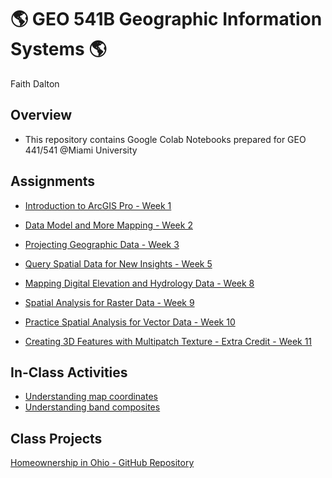 # :earth_americas: GEO 541B Geographic Information Systems :earth_americas:

Faith Dalton

## Overview
- This repository contains Google Colab Notebooks prepared for GEO 441/541 @Miami University

## Assignments

- [Introduction to ArcGIS Pro - Week 1](Weekly_Assignments/introduction_to_arcgis_pro_gui.ipynb)
  
- [Data Model and More Mapping - Week 2](Weekly_Assignments/data_model_and_more_mapping.ipynb)

- [Projecting Geographic Data - Week 3](Weekly_Assignments/projecting_geographic_data.ipynb)

- [Query Spatial Data for New Insights - Week 5](Weekly_Assignments/query_spatial_data_for_new_insights.ipynb)

- [Mapping Digital Elevation and Hydrology Data - Week 8](Weekly_Assignments/Mapping_digital_elevation_and_hydrology_data.ipynb)

- [Spatial Analysis for Raster Data - Week 9](https://github.com/F-Dalton34/gis-project-portfolio-geo541b/blob/main/Weekly_Assignments/Raster%20Data.ipynb) 

- [Practice Spatial Analysis for Vector Data - Week 10](https://github.com/F-Dalton34/gis-project-portfolio-geo541b/blob/main/Spatial_Analysis/Practice_SA_for_vector_data.ipynb)

- [Creating 3D Features with Multipatch Texture - Extra Credit - Week 11](https://github.com/F-Dalton34/gis-project-portfolio-geo541b/blob/main/Weekly_Assignments/Week_11.ipynb)

## In-Class Activities

- [Understanding map coordinates](ICA/Understanding_Coordinates.ipynb)
- [Understanding band composites](ICA/understand_band_composite.ipynb)

## Class Projects
[Homeownership in Ohio - GitHub Repository](https://github.com/F-Dalton34/Ohio_Home_Ownership) 
